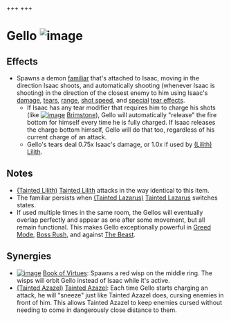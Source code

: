 +++
+++

 # Gello ![image](/image/Gello.png) 

Effects
---------


* Spawns a demon [familiar](/wiki/Familiar "Familiar") that's attached to Isaac, moving in the direction Isaac shoots, and automatically shooting (whenever Isaac is shooting) in the direction of the closest enemy to him using Isaac's [damage](/wiki/Damage "Damage"), [tears](/wiki/Tears "Tears"), [range](/wiki/Range "Range"), [shot speed](/wiki/Shot_speed "Shot speed"), and [special](/wiki/Status_Effects "Status Effects") [tear effects](/wiki/Tear_effects "Tear effects").
	+ If Isaac has any tear modifier that requires him to charge his shots (like [![image](/image/Brimstone.png)](/wiki/Brimstone "Brimstone") [Brimstone](/wiki/Brimstone "Brimstone")), Gello will automatically "release" the fire bottom for himself every time he is fully charged. If Isaac releases the charge bottom himself, Gello will do that too, regardless of his current charge of an attack.
	+ Gello's tears deal 0.75x Isaac's damage, or 1.0x if used by  [(Lilith)](/wiki/Lilith "Lilith") [Lilith](/wiki/Lilith "Lilith").


Notes
-------


* [(Tainted Lilith)](/wiki/Tainted_Lilith "Tainted Lilith") [Tainted Lilith](/wiki/Tainted_Lilith "Tainted Lilith") attacks in the way identical to this item.
* The familiar persists when  [(Tainted Lazarus)](/wiki/Tainted_Lazarus "Tainted Lazarus") [Tainted Lazarus](/wiki/Tainted_Lazarus "Tainted Lazarus") switches states.
* If used multiple times in the same room, the Gellos will eventually overlap perfectly and appear as one after some movement, but all remain functional. This makes Gello exceptionally powerful in [Greed Mode](/wiki/Greed_Mode "Greed Mode"), [Boss Rush](/wiki/Boss_Rush "Boss Rush"), and against [The Beast](/wiki/The_Beast "The Beast").


Synergies
-----------


* [![image](/image/Book_of_Virtues.png)](/wiki/Book_of_Virtues "Book of Virtues") [Book of Virtues](/wiki/Book_of_Virtues "Book of Virtues"): Spawns a red wisp on the middle ring. The wisps will orbit Gello instead of Isaac while it's active.
* [(Tainted Azazel)](/wiki/Tainted_Azazel "Tainted Azazel") [Tainted Azazel](/wiki/Tainted_Azazel "Tainted Azazel"): Each time Gello starts charging an attack, he will "sneeze" just like Tainted Azazel does, cursing enemies in front of him. This allows Tainted Azazel to keep enemies cursed without needing to come in dangerously close distance to them.


